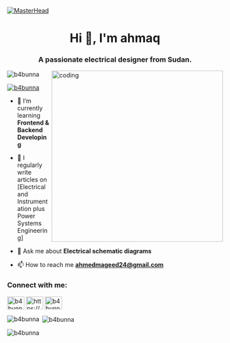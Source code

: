 [![MasterHead](https://www.leicesterwebsitedesign.com/site/assets/files/1071/bespoke_header_2x.jpg)](https://rishavchanda.io)
<h1 align="center">Hi 👋, I'm ahmaq</h1>
<h3 align="center">A passionate electrical designer from Sudan.</h3>
<img align="right" alt="coding" width="400" src="https://media.tenor.com/zn8iyusePtgAAAAC/joy.gif">

<p align="left"> <img src="https://komarev.com/ghpvc/?username=b4bunna&label=Profile%20views&color=0e75b6&style=flat" alt="b4bunna" /> </p>

<p align="left"> <a href="https://twitter.com/b4bunna" target="blank"><img src="https://img.shields.io/twitter/follow/b4bunna?logo=twitter&style=for-the-badge" alt="b4bunna" /></a> </p>

- 🌱 I’m currently learning **Frontend & Backend Developing**

- 📝 I regularly write articles on [Electrical and Instrumentation plus Power Systems Engineering]

- 💬 Ask me about **Electrical schematic diagrams**

- 📫 How to reach me **ahmedmageed24@gmail.com**

<h3 align="left">Connect with me:</h3>
<p align="left">
<a href="https://twitter.com/b4bunna" target="blank"><img align="center" src="https://raw.githubusercontent.com/rahuldkjain/github-profile-readme-generator/master/src/images/icons/Social/twitter.svg" alt="b4bunna" height="30" width="40" /></a>
<a href="https://linkedin.com/in/https://www.linkedin.com/in/ahmed-abdul-mageed-85a09319b" target="blank"><img align="center" src="https://raw.githubusercontent.com/rahuldkjain/github-profile-readme-generator/master/src/images/icons/Social/linked-in-alt.svg" alt="https://www.linkedin.com/in/ahmed-abdul-mageed-85a09319b" height="30" width="40" /></a>
<a href="https://instagram.com/b4bunna" target="blank"><img align="center" src="https://raw.githubusercontent.com/rahuldkjain/github-profile-readme-generator/master/src/images/icons/Social/instagram.svg" alt="b4bunna" height="30" width="40" /></a>
</p>

<p><img align="left" src="https://github-readme-stats.vercel.app/api/top-langs?username=b4bunna&show_icons=true&locale=en&layout=compact" alt="b4bunna" /></p>

<p>&nbsp;<img align="center" src="https://github-readme-stats.vercel.app/api?username=b4bunna&show_icons=true&locale=en" alt="b4bunna" /></p>

<p><img align="center" src="https://github-readme-streak-stats.herokuapp.com/?user=b4bunna&" alt="b4bunna" /></p>
